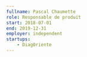 ```yaml
---
fullname: Pascal Chaumette
role: Responsable de produit
start: 2018-07-01
end: 2019-12-31
employer: independent
startups:
    - DiagOriente
---
```

